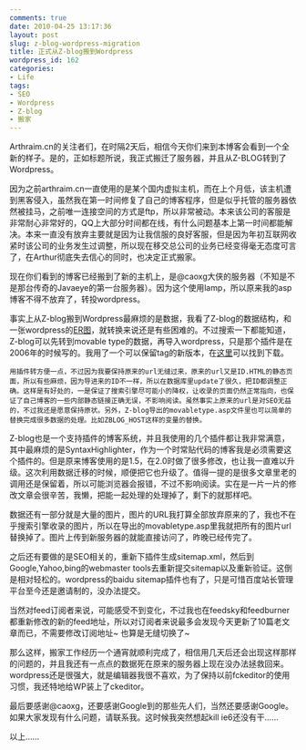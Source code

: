 ```yaml
---
comments: true
date: 2010-04-25 13:17:36
layout: post
slug: z-blog-wordpress-migration
title: 正式从Z-blog搬到Wordpress
wordpress_id: 162
categories:
- Life
tags:
- SEO
- Wordpress
- Z-blog
- 搬家
---
```


Arthraim.cn的关注者们，在时隔2天后，相信今天你们来到本博客会看到一个全新的样子。是的，正如标题所说，我正式搬迁了服务器，并且从Z-BLOG转到了Wordpress。




因为之前arthraim.cn一直使用的是某个国内虚拟主机，而在上个月低，该主机遭到黑客侵入，虽然我在第一时间修复了自己的博客程序，但是似乎托管的服务器依然被挂马，之前唯一连接空间的方式是ftp，所以非常被动。本来该公司的客服是非常耐心非常好的，QQ上大部分时间都在线，有什么问题基本上第一时间都能解决。本来一直没有放弃主要就是因为让我信服的良好客服，但是因为年初互联网收紧时该公司的业务发生过调整，所以现在移交总公司的业务已经变得毫无态度可言了，在Arthur彻底失去信心的同时，也决定正式搬家。




现在你们看到的博客已经搬到了新的主机上，是@caoxg大侠的服务器（不知是不是那台传奇的Javaeye的第一台服务器）。因为这个使用lamp，所以原来我的asp博客不得不放弃了，转投wordpress。




事实上从Z-blog搬到Wordpress最麻烦的是数据，我看了Z-blog的数据结构，和一张wordpress的[ER图](http://tech.idv2.com/wp-content/uploads/2007/01/wordpress-db-er-diagram.png)，就转换来说还是有些困难的。不过搜索一下都能知道，Z-blog可以先转到movable type的数据，再导入wordpress，只是那个插件是在2006年的时候写的。我用了一个可以保留tag的新版本，在[这里](http://hidigi.net/post/zblog-wordpress-migration.html)可以找到下载。  

	用插件转方便一点，不过因为我要保持原来的url无缝过来，原来的url又是ID.HTML的静态页面，所以有些麻烦，因为导进来的ID不一样，所以在数据库里update了很久，把ID都调整正确。这样是有好处的，一是保证了搜索引擎尽可能小的降权，让收录的页面仍然正常指向，也保证了自己博客的一些内部静态链接正确无误，不影响阅读。虽然事实上原来的url是对SEO无益的，不过我还是愿意保持原状。另外，Z-blog导出的movabletype.asp文件里也可以简单的替换完成很多数据的处理。比如ZBLOG_HOST这样的变量的替换。




Z-blog也是一个支持插件的博客系统，并且我使用的几个插件都让我非常满意，其中最麻烦的是SyntaxHighlighter，作为一个时常贴代码的博客我是必须需要这个插件的。但是原来博客使用的是1.5，在2.0时做了很多修改，也让我一直难以升级。这次利用数据迁移的时候，顺便把它也升级了。值得一提的是很多文章里老的调用还是保留着，所以可能浏览器会报错，不过不影响阅读。实在是一片一片的修改文章会很辛苦，我懒，把能一起处理的处理掉了，剩下的就那样吧。




数据还有一部分就是大量的图片，图片的URL我打算全部放弃原来的了，我也不在乎搜索引擎收录的图片，所以在导出的movabletype.asp里我就把所有的图片url替换掉了。图片上传到新服务器的就能直接访问了，昨晚已经传完了。




之后还有要做的是SEO相关的，重新下插件生成sitemap.xml，然后到Google,Yahoo,bing的webmaster tools去重新提交sitemap以及重新验证。这倒是相对轻松的。wordpress的baidu sitemap插件也有了，只是可惜百度站长管理平台至今还是邀请制的，没办法提交。




当然对feed订阅者来说，可能感受不到变化，不过我也在feedsky和feedburner都重新修改的新的feed地址，所以对订阅者来说最多会发现今天更新了10篇老文章而已，不需要修改订阅地址~ 也算是无缝切换了~




那么这样，搬家工作经历一个通宵就顺利完成了，相信用几天后还会出现这样那样的问题的，并且我还有一点点的数据死在原来的服务器上现在没办法拯救回来。wordpress还是很强大，就是编辑器我很不喜欢，为了保持以前fckeditor的使用习惯，我还特地给WP装上了ckeditor。




最后要感谢@caoxg，还要感谢Google到的那些先人们，当然还要感谢Google。如果大家发现有什么问题，请联系我。这时候我突然想起kill ie6还没有干……




以上……
